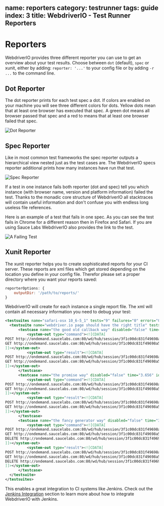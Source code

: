 name: reporters
category: testrunner
tags: guide
index: 3
title: WebdriverIO - Test Runner Reporters
---

Reporters
=========

WebdriverIO provides three different reporter you can use to get an overview about your test results.
Choose between `dot` (default), `spec` or xunit, either by adding: `reporter: '...'` to your
config file or by adding `-r ...` to the command line.

## Dot Reporter

The dot reporter prints for each test spec a dot. If colors are enabled on your machine you will see
three different colors for dots. Yellow dots mean that at least one browser has executed that spec.
A green dot means all browser passed that spec and a red to means that at least one browser failed
that spec.

![Dot Reporter](/images/dot.png "Dot Reporter")

## Spec Reporter

Like in most common test frameworks the spec reporter outputs a hierarchical view nested just as the
test cases are. The WebdriverIO specs reporter additional prints how many instances have run that
test.

![Spec Reporter](/images/spec.png "Spec Reporter")

If a test in one instance fails both reporter (dot and spec) tell you which instance (with browser name,
version and platform information) failed the test. Thanks to the monadic core structure of WebdriverIO
all stacktraces will contain useful information and don't confuse you with endless long useless file
references.

Here is an example of a test that fails in one spec. As you can see the test fails in Chrome for a
different reason then in Firefox and Safari. If you are using Sauce Labs WebdriverIO also provides the
link to the test.

![A Failing Test](/images/failing-test.png "A Failing Test")

## Xunit Reporter

The xunit reporter helps you to create sophisticated reports for your CI server. These reports are xml
files which get stored depending on the location you define in your config file. Therefor please set
a proper directory where you want your reports saved:

```js
reporterOptions: {
    outputDir: '/path/to/reports/'
}
```

WebdriverIO will create for each instance a single report file. The xml will contain all necessary
information you need to debug your test:

```xml WDIO.xunit.safari.5_1.osx10_6.64814.xml
<testsuites name="safari-osx 10_6-5_1" tests="9" failures="0" errors="0" disabled="0" time="23.385">
  <testsuite name="webdriver.io page should have the right title" tests="3" failures="0" skipped="0" disabled="0" time="17.053" timestamp="Fri Jun 26 2015 14:19:37 GMT+0200 (CEST)" id="1" file="/Users/christianbromann/Sites/projects/webdriverio/DEV/examples/runner-specs/mocha.test.js">
      <testcase name="the good old callback way" disabled="false" time="9.848" id="4" file="/Users/christianbromann/Sites/projects/webdriverio/DEV/examples/runner-specs/mocha.test.js" status="passed">
          <system-out type="command"><![CDATA[
POST http://ondemand.saucelabs.com:80/wd/hub/session/3f1c00dc831f49698a50a793ca3049d9/url - {"url":"http://webdriver.io/"}
GET http://ondemand.saucelabs.com:80/wd/hub/session/3f1c00dc831f49698a50a793ca3049d9/title - {}
]]></system-out>
          <system-out type="result"><![CDATA[
POST http://ondemand.saucelabs.com:80/wd/hub/session/3f1c00dc831f49698a50a793ca3049d9/url - {"status":0,"orgStatusMessage":"The command executed successfully."}
GET http://ondemand.saucelabs.com:80/wd/hub/session/3f1c00dc831f49698a50a793ca3049d9/title - {"status":0,"state":null,"value":"WebdriverIO - Selenium 2.0 javascript bindings for nodejs","sessionId":"3f1c00dc831f49698a50a793ca3049d9","hCode":1473790157,"class":"org.openqa.selenium.remote.Response"}
]]></system-out>
      </testcase>
      <testcase name="the promise way" disabled="false" time="3.656" id="7" file="/Users/christianbromann/Sites/projects/webdriverio/DEV/examples/runner-specs/mocha.test.js" status="passed">
          <system-out type="command"><![CDATA[
POST http://ondemand.saucelabs.com:80/wd/hub/session/3f1c00dc831f49698a50a793ca3049d9/url - {"url":"http://webdriver.io/"}
GET http://ondemand.saucelabs.com:80/wd/hub/session/3f1c00dc831f49698a50a793ca3049d9/title - {}
]]></system-out>
          <system-out type="result"><![CDATA[
POST http://ondemand.saucelabs.com:80/wd/hub/session/3f1c00dc831f49698a50a793ca3049d9/url - {"status":0,"orgStatusMessage":"The command executed successfully."}
GET http://ondemand.saucelabs.com:80/wd/hub/session/3f1c00dc831f49698a50a793ca3049d9/title - {"status":0,"state":null,"value":"WebdriverIO - Selenium 2.0 javascript bindings for nodejs","sessionId":"3f1c00dc831f49698a50a793ca3049d9","hCode":139032836,"class":"org.openqa.selenium.remote.Response"}
]]></system-out>
      </testcase>
      <testcase name="the fancy generator way" disabled="false" time="3.549" id="9" file="/Users/christianbromann/Sites/projects/webdriverio/DEV/examples/runner-specs/mocha.test.js" status="passed">
          <system-out type="command"><![CDATA[
POST http://ondemand.saucelabs.com:80/wd/hub/session/3f1c00dc831f49698a50a793ca3049d9/url - {"url":"http://webdriver.io/"}
GET http://ondemand.saucelabs.com:80/wd/hub/session/3f1c00dc831f49698a50a793ca3049d9/title - {}
DELETE http://ondemand.saucelabs.com:80/wd/hub/session/3f1c00dc831f49698a50a793ca3049d9 - {}
]]></system-out>
          <system-out type="result"><![CDATA[
POST http://ondemand.saucelabs.com:80/wd/hub/session/3f1c00dc831f49698a50a793ca3049d9/url - {"status":0,"orgStatusMessage":"The command executed successfully."}
GET http://ondemand.saucelabs.com:80/wd/hub/session/3f1c00dc831f49698a50a793ca3049d9/title - {"status":0,"state":null,"value":"WebdriverIO - Selenium 2.0 javascript bindings for nodejs","sessionId":"3f1c00dc831f49698a50a793ca3049d9","hCode":234367668,"class":"org.openqa.selenium.remote.Response"}
DELETE http://ondemand.saucelabs.com:80/wd/hub/session/3f1c00dc831f49698a50a793ca3049d9 - {"status":0,"sessionId":"3f1c00dc831f49698a50a793ca3049d9","value":""}
]]></system-out>
      </testcase>
  </testsuite>
</testsuites>
```

This enables a great integration to CI systems like Jenkins. Check out the [Jenkins Integration](/guide/testrunner/jenkins.html)
section to learn more about how to integrate WebdriverIO with Jenkins.